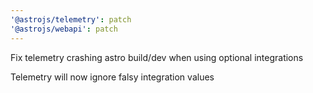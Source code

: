 ```yaml
---
'@astrojs/telemetry': patch
'@astrojs/webapi': patch
---
```


Fix telemetry crashing astro build/dev when using optional integrations

Telemetry will now ignore falsy integration values
